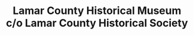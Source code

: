 ---
layout: repo
title: "Lamar County Historical Museum c/o Lamar County Historical Society"
id: 17647
permalink: repos/17647/
---